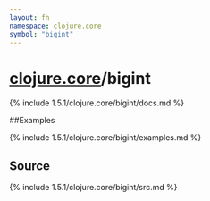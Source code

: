 ```yaml
---
layout: fn
namespace: clojure.core
symbol: "bigint"
---
```


# [clojure.core](../)/bigint

{% include 1.5.1/clojure.core/bigint/docs.md %}

##Examples

{% include 1.5.1/clojure.core/bigint/examples.md %}
## Source
{% include 1.5.1/clojure.core/bigint/src.md %}

